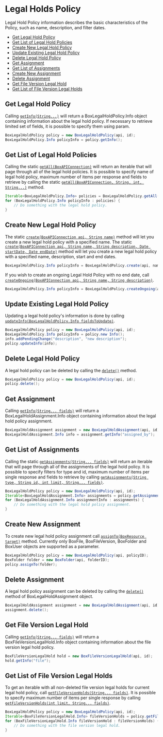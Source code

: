 Legal Holds Policy
==================

Legal Hold Policy information describes the basic characteristics of the Policy,
such as name, description, and filter dates.

<!-- START doctoc generated TOC please keep comment here to allow auto update -->
<!-- DON'T EDIT THIS SECTION, INSTEAD RE-RUN doctoc TO UPDATE -->


- [Get Legal Hold Policy](#get-legal-hold-policy)
- [Get List of Legal Hold Policies](#get-list-of-legal-hold-policies)
- [Create New Legal Hold Policy](#create-new-legal-hold-policy)
- [Update Existing Legal Hold Policy](#update-existing-legal-hold-policy)
- [Delete Legal Hold Policy](#delete-legal-hold-policy)
- [Get Assignment](#get-assignment)
- [Get List of Assignments](#get-list-of-assignments)
- [Create New Assignment](#create-new-assignment)
- [Delete Assignment](#delete-assignment)
- [Get File Version Legal Hold](#get-file-version-legal-hold)
- [Get List of File Version Legal Holds](#get-list-of-file-version-legal-holds)

<!-- END doctoc generated TOC please keep comment here to allow auto update -->

Get Legal Hold Policy
---------------------

Calling [`getInfo(String...)`][get-info] will return a BoxLegalHoldPolicy.Info object
containing information about the legal hold policy. If necessary to retrieve
limited set of fields, it is possible to specify them using param.

```java
BoxLegalHoldPolicy policy = new BoxLegalHoldPolicy(api, id);
BoxLegalHoldPolicy.Info policyInfo = policy.getInfo();
```

[get-info]: http://opensource.box.com/box-java-sdk/javadoc/com/box/sdk/BoxLegalHoldPolicy.html#getInfo-java.lang.String...-

Get List of Legal Hold Policies
-------------------------------

Calling the static [`getAll(BoxAPIConnection)`][get-list-of-legal-hold-policies]
will return an iterable that will page through all of the legal hold policies.
It is possible to specify name of legal hold policy, maximum number of items per
response and fields to retrieve by calling the static
[`getAll(BoxAPIConnection, String, int, String...)`][get-list-of-legal-hold-policies-with-fields] method.

```java
Iterable<BoxLegalHoldPolicy.Info> policies = BoxLegalHoldPolicy.getAll(api);
for (BoxLegalHoldPolicy.Info policyInfo : policies) {
    // Do something with the legal hold policy.
}
```

[get-list-of-legal-hold-policies]: http://opensource.box.com/box-java-sdk/javadoc/com/box/sdk/BoxLegalHoldPolicy.html#getAll-com.box.sdk.BoxAPIConnection-
[get-list-of-legal-hold-policies-with-fields]: http://opensource.box.com/box-java-sdk/javadoc/com/box/sdk/BoxLegalHoldPolicy.html#getAll-com.box.sdk.BoxAPIConnection-java.lang.String-int-java.lang.String...-

Create New Legal Hold Policy
----------------------------

The static [`create(BoxAPIConnection api, String name)`][create-new-legal-hold-policy]
method will let you create a new legal hold policy with a specified name. The
static
[`create(BoxAPIConnection api, String name, String description, Date startDate, Date endDate)`][create-new-legal-hold-policy-with-dates]
method will let you create a new legal hold policy with a specified name, description, start and end dates.

```java
BoxLegalHoldPolicy.Info policyInfo = BoxLegalHoldPolicy.create(api, name, description, startedAt, endedAt);
```

If you wish to create an ongoing Legal Hold Policy with no end date, call [`createOngoing(BoxAPIConnection api, String name, String description)`][create-ongoing].

```java
BoxLegalHoldPolicy.Info policyInfo = BoxLegalHoldPolicy.createOngoing(api, name, description);
```

[create-new-legal-hold-policy]: http://opensource.box.com/box-java-sdk/javadoc/com/box/sdk/BoxLegalHoldPolicy.html#create-com.box.sdk.BoxAPIConnection-java.lang.String-
[create-new-legal-hold-policy-with-dates]: http://opensource.box.com/box-java-sdk/javadoc/com/box/sdk/BoxLegalHoldPolicy.html#create-com.box.sdk.BoxAPIConnection-java.lang.String-java.lang.String-java.util.Date-java.util.Date-
[create-ongoing]: http://opensource.box.com/box-java-sdk/javadoc/com/box/sdk/BoxLegalHoldPolicy.html#createOngoing-com.box.sdk.BoxAPIConnection-java.lang.String-java.lang.String

Update Existing Legal Hold Policy
---------------------------------

Updating a legal hold policy's information is done by calling
[`updateInfo(BoxLegalHoldPolicy.Info fieldsToUpdate)`][update-info].

```java
BoxLegalHoldPolicy policy = new BoxLegalHoldPolicy(api, id);
BoxLegalHoldPolicy.Info policyInfo = policy.new Info();
info.addPendingChange("description", "new description");
policy.updateInfo(info);
```

[update-info]: http://opensource.box.com/box-java-sdk/javadoc/com/box/sdk/BoxLegalHoldPolicy.html#updateInfo-com.box.sdk.BoxLegalHoldPolicy.Info-

Delete Legal Hold Policy
------------------------

A legal hold policy can be deleted by calling the [`delete()`][delete] method.

```java
BoxLegalHoldPolicy policy = new BoxLegalHoldPolicy(api, id);
policy.delete();
```

[delete]: http://opensource.box.com/box-java-sdk/javadoc/com/box/sdk/BoxLegalHoldPolicy.html#delete--

Get Assignment
--------------

Calling [`getInfo(String... fields)`][get-assignment] will return a BoxLegalHoldAssignment.Info 
object containing information about the legal hold policy assignment.

```java
BoxLegalHoldAssignment assignment = new BoxLegalHoldAssignment(api, id);
BoxLegalHoldAssignment.Info info = assignment.getInfo("assigned_by");
```

[get-assignment]: http://opensource.box.com/box-java-sdk/javadoc/com/box/sdk/BoxLegalHoldAssignment.html#getInfo-java.lang.String...-

Get List of Assignments
--------------

Calling the static [`getAssignments(String... fields)`][get-list-of-assignments] will return 
an iterable that will page through all of the assignments of the legal hold policy. 
It is possible to specify filters for type and id, maximum number of items per single 
response and fields to retrieve by calling
[`getAssignments(String type, String id, int limit, String... fields)`][get-list-of-assignments-with-params].

```java
BoxLegalHoldPolicy policy = new BoxLegalHoldPolicy(api, id);
Iterable<BoxLegalHoldAssignment.Info> assignments = policy.getAssignments(BoxResource.getResourceType(BoxFolder.class), null, 50, "assigned_at");
for (BoxLegalHoldAssignment.Info assignmentInfo : assignments) {
	// Do something with the legal hold policy assignment.
}
```

[get-list-of-assignments]: http://opensource.box.com/box-java-sdk/javadoc/com/box/sdk/BoxLegalHoldPolicy.html#getAssignments-java.lang.String...-
[get-list-of-assignments-with-params]: http://opensource.box.com/box-java-sdk/javadoc/com/box/sdk/BoxLegalHoldPolicy.html#getAssignments-java.lang.String-java.lang.String-int-java.lang.String...-

Create New Assignment
---------------------

To create new legal hold policy assignment call [`assignTo(BoxResource target)`][create-assignment] method. 
Currently only BoxFile, BoxFileVersion, BoxFolder and BoxUser objects are supported as a parameter.

```java
BoxLegalHoldPolicy policy = new BoxLegalHoldPolicy(api, policyID);
BoxFolder folder = new BoxFolder(api, folderID);
policy.assignTo(folder);
```

[create-assignment]: http://opensource.box.com/box-java-sdk/javadoc/com/box/sdk/BoxLegalHoldPolicy.html#assignTo-com.box.sdk.BoxResource-

Delete Assignment
--------------

A legal hold policy assignment can be deleted by calling the [`delete()`][delete-assignment] method 
of BoxLegalHoldAssignment object.

```java
BoxLegalHoldAssignment assignment = new BoxLegalHoldAssignment(api, id);
assignment.delete();
```

[delete-assignment]: http://opensource.box.com/box-java-sdk/javadoc/com/box/sdk/BoxLegalHoldAssignment.html#delete--

Get File Version Legal Hold
--------------

Calling [`getInfo(String... fields)`][get-file-version-legal-hold] will return 
a BoxFileVersionLegalHold.Info object containing information about the file version legal hold policy.

```java
BoxFileVersionLegalHold hold = new BoxFileVersionLegalHold(api, id);
hold.getInfo("file");
```

[get-file-version-legal-hold]: http://opensource.box.com/box-java-sdk/javadoc/com/box/sdk/BoxFileVersionLegalHold.html#getInfo-java.lang.String...-

Get List of File Version Legal Holds
--------------
To get an iterable with all non-deleted file version legal holds for current 
legal hold policy, call [`getFileVersionHolds(String... fields)`][get-lest-of-file-version-legal-holds]. 
It is possible to specify maximum number of items per single response by calling
[`getFileVersionHolds(int limit, String... fields)`][get-lest-of-file-version-legal-holds-with-limit].

```java
BoxLegalHoldPolicy policy = new BoxLegalHoldPolicy(api, id);
Iterable<BoxFileVersionLegalHold.Info> fileVersionHolds = policy.getFileVersionHolds();
for (BoxFileVersionLegalHold.Info fileVersionHold : fileVersionHolds) {
	// Do something with the file version legal hold.
}
```

[get-lest-of-file-version-legal-holds]: http://opensource.box.com/box-java-sdk/javadoc/com/box/sdk/BoxLegalHoldPolicy.html#getFileVersionHolds-java.lang.String...-
[get-lest-of-file-version-legal-holds-with-limit]: http://opensource.box.com/box-java-sdk/javadoc/com/box/sdk/BoxLegalHoldPolicy.html#getFileVersionHolds-int-java.lang.String...-
